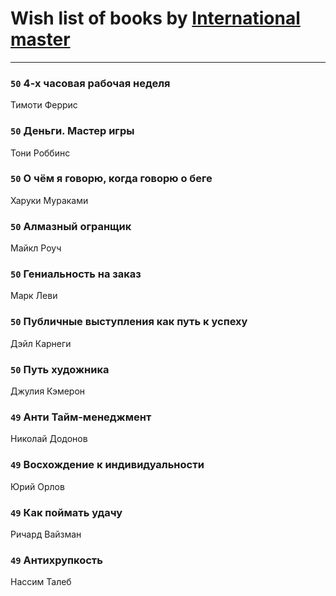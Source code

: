 # Wish list of books by [International master](http://vk.com/id74140988)
---

### `50` 4-х часовая рабочая неделя
Тимоти Феррис

### `50` Деньги. Мастер игры
Тони Роббинс

### `50` О чём я говорю, когда говорю о беге
Харуки Мураками

### `50` Алмазный огранщик
Майкл Роуч

### `50` Гениальность на заказ
Марк Леви

### `50` Публичные выступления как путь к успеху
Дэйл Карнеги

### `50` Путь художника
Джулия Кэмерон

### `49` Анти Тайм-менеджмент
Николай Додонов

### `49` Восхождение к индивидуальности
Юрий Орлов

### `49` Как поймать удачу
Ричард Вайзман

### `49` Антихрупкость
Нассим Талеб

